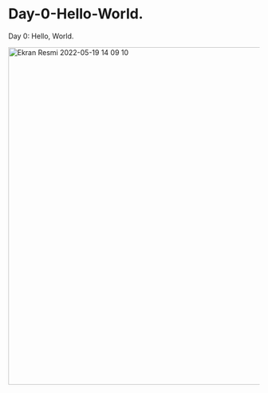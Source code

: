 # Day-0-Hello-World.
Day 0: Hello, World.


<img width="676" alt="Ekran Resmi 2022-05-19 14 09 10" src="https://user-images.githubusercontent.com/105243448/169280343-ac0edfca-33fc-45ab-a1e8-f33a6e33bdbd.png">
